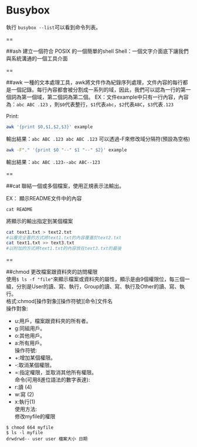 # Busybox
執行 `busybox --list`可以看到命令列表。

==

##ash
建立一個符合 POSIX 的一個簡單的shell
Shell：一個文字介面底下讓我們與系統溝通的一個工具介面

==

##awk
一種的文本處理工具，awk將文件作為紀錄序列處理，文件內容的每行都是一個記錄。每行內容都會被分割成一系列的域，因此，我們可以認為一行的第一個詞為第一個域，第二個詞為第二個。
EX：文件example中只有一行內容，內容為：```abc ABC .123``` ，則```$0```代表整行，```$1```代表```abc```，```$2```代表```ABC```，```$3```代表```.123```
 
Print:

```sh 
awk '{print $0,$1,$2,$3}' example
```

輸出結果：`abc ABC .123 abc ABC .123`
可以透過-F來修改域分隔符(預設為空格)

```sh 
awk -F"." '{print $0 "--" $1 "--" $2}' example
```
輸出結果：`abc ABC .123--abc ABC--123`

==

##cat
聯結一個或多個檔案，使用正規表示法輸出。

EX：
顯示README文件中的內容

`cat README`

將顯示的輸出指定到某個檔案
```sh
cat text1.txt > text2.txt
#以覆完全蓋的方式將text1.txt的內容覆蓋於text2.txt
cat text1.txt >> text3.txt
#以附加的方式將text1.txt的內容放在text3.txt的最後
```

==

##chmod
更改檔案跟資料夾的訪問權限      
使用`$ ls -f "file"`來顯示檔案或資料夾的屬性，顯示是由9個權限位，每三個一組，分別是User的讀、寫、執行，Group的讀、寫、執行及Other的讀、寫、執行。  
格式:chmod[操作對象][操作符號][命令]文件名    
操作對象:    
- u:用戶，檔案跟資料夾的所有者。  
- g:同組用戶。  
- o:其他用戶。  
- a:所有用戶。  
操作符號:  
- +:增加某個權限。  
- -:取消某個權限。  
- =:指定權限，並取消其他所有權限。  
命令(可用8進位語法的數字表達):  
- r:讀 (4)
- w:寫 (2)
- x:執行(1)  
使用方法:  
修改myfile的權限  
```
$ chmod 664 myfile  
$ ls -l myfile  
drwdrwd-- user user 檔案大小 日期
```

